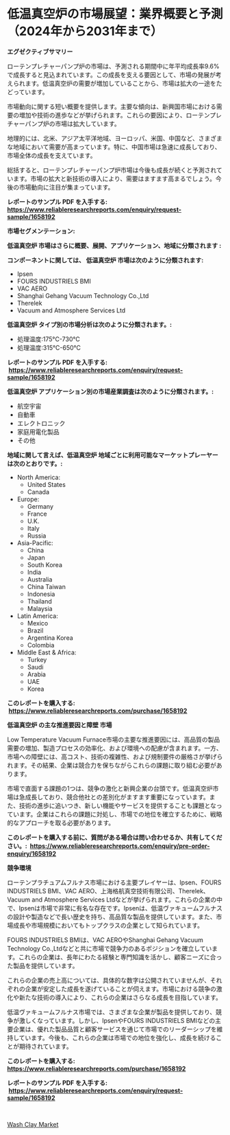 <p><h1>低温真空炉の市場展望：業界概要と予測（2024年から2031年まで）</h1></p><p><strong>エグゼクティブサマリー</strong></p>
<p><p>ローテンプレチャーパンプ炉の市場は、予測される期間中に年平均成長率9.6%で成長すると見込まれています。この成長を支える要因として、市場の発展が考えられます。低温真空炉の需要が増加していることから、市場は拡大の一途をたどっています。</p><p>市場動向に関する短い概要を提供します。主要な傾向は、新興国市場における需要の増加や技術の進歩などが挙げられます。これらの要因により、ローテンプレチャーパンプ炉の市場は拡大しています。</p><p>地理的には、北米、アジア太平洋地域、ヨーロッパ、米国、中国など、さまざまな地域において需要が高まっています。特に、中国市場は急速に成長しており、市場全体の成長を支えています。</p><p>総括すると、ローテンプレチャーパンプ炉市場は今後も成長が続くと予測されています。市場の拡大と新技術の導入により、需要はますます高まるでしょう。今後の市場動向に注目が集まっています。</p></p>
<p><strong>レポートのサンプル PDF を入手する: <a href="https://www.reliableresearchreports.com/enquiry/request-sample/1658192">https://www.reliableresearchreports.com/enquiry/request-sample/1658192</a></strong></p>
<p><strong>市場セグメンテーション:</strong></p>
<p><strong> 低温真空炉 市場はさらに概要、展開、アプリケーション、地域に分類されます :</strong></p>
<p><strong>コンポーネントに関しては、 低温真空炉 市場は次のように分類されます: &nbsp;</strong></p>
<p><ul><li>Ipsen</li><li>FOURS INDUSTRIELS BMI</li><li>VAC AERO</li><li>Shanghai Gehang Vacuum Technology Co.,Ltd</li><li>Therelek</li><li>Vacuum and Atmosphere Services Ltd</li></ul></p>
<p><strong> 低温真空炉 タイプ別の市場分析は次のように分類されます。:</strong></p>
<p><ul><li>処理温度:175°C-730°C</li><li>処理温度:315°C-650°C</li></ul></p>
<p><strong>レポートのサンプル PDF を入手する: &nbsp;<a href="https://www.reliableresearchreports.com/enquiry/request-sample/1658192">https://www.reliableresearchreports.com/enquiry/request-sample/1658192</a></strong></p>
<p><strong> 低温真空炉 アプリケーション別の市場産業調査は次のように分類されます。:</strong></p>
<p><ul><li>航空宇宙</li><li>自動車</li><li>エレクトロニック</li><li>家庭用電化製品</li><li>その他</li></ul></p>
<p><strong>地域に関して言えば、低温真空炉 地域ごとに利用可能なマーケットプレーヤーは次のとおりです。:</strong></p>
<p><ul>
    <li>
        North America:
        <ul>
            <li>United States</li>
            <li>Canada</li>
        </ul>
    </li>
    <li>
        Europe:
        <ul>
            <li>Germany</li>
            <li>France</li>
            <li>U.K.</li>
            <li>Italy</li>
            <li>Russia</li>
        </ul>
    </li>
    <li>
        Asia-Pacific:
        <ul>
            <li>China</li>
            <li>Japan</li>
            <li>South Korea</li>
            <li>India</li>
            <li>Australia</li>
            <li>China Taiwan</li>
            <li>Indonesia</li>
            <li>Thailand</li>
            <li>Malaysia</li>
        </ul>
    </li>
    <li>
        Latin America:
        <ul>
            <li>Mexico</li>
            <li>Brazil</li>
            <li>Argentina Korea</li>
            <li>Colombia</li>
        </ul>
    </li>
    <li>
        Middle East & Africa:
        <ul>
            <li>Turkey</li>
            <li>Saudi</li>
            <li>Arabia</li>
            <li>UAE</li>
            <li>Korea</li>
        </ul>
    </li>
    </ul></p>
<p><strong>このレポートを購入する: &nbsp;<a href="https://www.reliableresearchreports.com/purchase/1658192">https://www.reliableresearchreports.com/purchase/1658192</a></strong></p>
<p><strong>低温真空炉 の主な推進要因と障壁 市場</strong></p>
<p><p>Low Temperature Vacuum Furnace市場の主要な推進要因には、高品質の製品需要の増加、製造プロセスの効率化、および環境への配慮が含まれます。一方、市場への障壁には、高コスト、技術の複雑性、および規制要件の厳格さが挙げられます。その結果、企業は競合力を保ちながらこれらの課題に取り組む必要があります。</p><p>市場で直面する課題の1つは、競争の激化と新興企業の台頭です。低温真空炉市場は急成長しており、競合他社との差別化がますます重要になっています。また、技術の進歩に追いつき、新しい機能やサービスを提供することも課題となっています。企業はこれらの課題に対処し、市場での地位を確立するために、戦略的なアプローチを取る必要があります。</p></p>
<p><strong>このレポートを購入する前に、質問がある場合は問い合わせるか、共有してください。:&nbsp; <a href="https://www.reliableresearchreports.com/enquiry/pre-order-enquiry/1658192">https://www.reliableresearchreports.com/enquiry/pre-order-enquiry/1658192</a></strong></p>
<p><strong>競争環境</strong></p>
<p><p>ローテンプラチュアムフルナス市場における主要プレイヤーは、Ipsen、FOURS INDUSTRIELS BMI、VAC AERO、上海格航真空技術有限公司、Therelek、Vacuum and Atmosphere Services Ltdなどが挙げられます。これらの企業の中で、Ipsenは市場で非常に有名な存在です。Ipsenは、低温ヴァキュームフルナスの設計や製造などで長い歴史を持ち、高品質な製品を提供しています。また、市場成長や市場規模においてもトップクラスの企業として知られています。</p><p>FOURS INDUSTRIELS BMIは、VAC AEROやShanghai Gehang Vacuum Technology Co.,Ltdなどと共に市場で競争力のあるポジションを確立しています。これらの企業は、長年にわたる経験と専門知識を活かし、顧客ニーズに合った製品を提供しています。</p><p>これらの企業の売上高については、具体的な数字は公開されていませんが、それぞれの企業が安定した成長を遂げていることが伺えます。市場における競争の激化や新たな技術の導入により、これらの企業はさらなる成長を目指しています。</p><p>低温ヴァキュームフルナス市場では、さまざまな企業が製品を提供しており、競争が激しくなっています。しかし、IpsenやFOURS INDUSTRIELS BMIなどの主要企業は、優れた製品品質と顧客サービスを通じて市場でのリーダーシップを維持しています。今後も、これらの企業は市場での地位を強化し、成長を続けることが期待されています。</p></p>
<p><strong>このレポートを購入する: &nbsp; <a href="https://www.reliableresearchreports.com/purchase/1658192">https://www.reliableresearchreports.com/purchase/1658192</a></strong></p>
<p><strong>レポートのサンプル PDF を入手する: &nbsp;<a href="https://www.reliableresearchreports.com/enquiry/request-sample/1658192">https://www.reliableresearchreports.com/enquiry/request-sample/1658192</a></strong><strong></strong></p>
<p>&nbsp;</p>
<p><p><a href="https://funky-papaya-cf4.notion.site/Wash-Clay-Market-Research-Report-Reveals-The-Latest-Trends-And-Opportunities-of-this-Market-for-Peri-d9078e616d2144b281c311db503e1af5">Wash Clay Market</a></p></p>